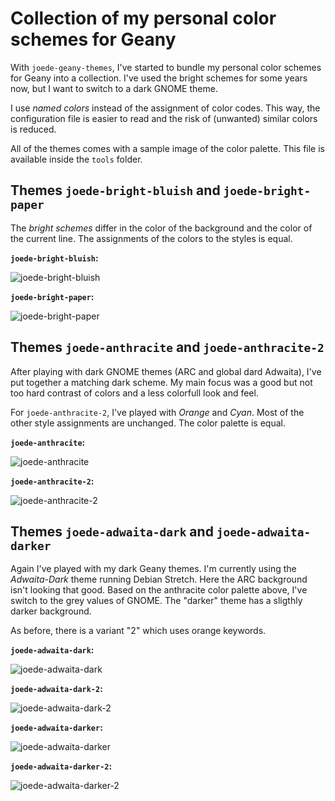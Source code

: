 # Collection of my personal color schemes for Geany

With `joede-geany-themes`, I've started to bundle my personal color schemes
for Geany into a collection. I've used the bright schemes for some years now,
but I want to switch to a dark GNOME theme.

I use *named colors* instead of the assignment of color codes. This way, the
configuration file is easier to read and the risk of (unwanted) similar colors
is reduced.

All of the themes comes with a sample image of the color palette. This file is
available inside the `tools` folder.


## Themes `joede-bright-bluish` and `joede-bright-paper`

The *bright schemes* differ in the color of the  background and the color of
the current line. The assignments of the colors to the styles is equal.

**`joede-bright-bluish`:**

![joede-bright-bluish](https://raw.github.com/joede/joede-geany-themes/master/screenshots/sample-joede-bright-bluish.png)

**`joede-bright-paper`:**

![joede-bright-paper](https://raw.github.com/joede/joede-geany-themes/master/screenshots/sample-joede-bright-paper.png)


## Themes `joede-anthracite` and `joede-anthracite-2`

After playing with dark GNOME themes (ARC and global dard Adwaita), I've put
together a matching dark scheme. My main focus was a good but not too hard contrast
of colors and a less colorfull look and feel.

For `joede-anthracite-2`, I've played with *Orange* and *Cyan*. Most of the other
style assignments are unchanged. The color palette is equal.

**`joede-anthracite`:**

![joede-anthracite](https://raw.github.com/joede/joede-geany-themes/master/screenshots/sample-joede-anthracite.png)

**`joede-anthracite-2`:**

![joede-anthracite-2](https://raw.github.com/joede/joede-geany-themes/master/screenshots/sample-joede-anthracite-2.png)


## Themes `joede-adwaita-dark` and `joede-adwaita-darker`

Again I've played with my dark Geany themes. I'm currently using the
*Adwaita-Dark* theme running Debian Stretch. Here the ARC background isn't
looking that good. Based on the anthracite color palette above, I've switch
to the grey values of GNOME. The "darker" theme has a sligthly darker background.

As before, there is a variant "2" which uses orange keywords.


**`joede-adwaita-dark`:**

![joede-adwaita-dark](https://raw.github.com/joede/joede-geany-themes/master/screenshots/sample-joede-adwaita-dark.png)

**`joede-adwaita-dark-2`:**

![joede-adwaita-dark-2](https://raw.github.com/joede/joede-geany-themes/master/screenshots/sample-joede-adwaita-dark-2.png)

**`joede-adwaita-darker`:**

![joede-adwaita-darker](https://raw.github.com/joede/joede-geany-themes/master/screenshots/sample-joede-adwaita-darker.png)

**`joede-adwaita-darker-2`:**

![joede-adwaita-darker-2](https://raw.github.com/joede/joede-geany-themes/master/screenshots/sample-joede-adwaita-darker-2.png)
